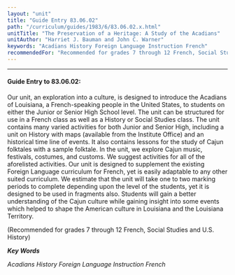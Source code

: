 ```yaml
---
layout: "unit"
title: "Guide Entry 83.06.02"
path: "/curriculum/guides/1983/6/83.06.02.x.html"
unitTitle: "The Preservation of a Heritage: A Study of the Acadians"
unitAuthor: "Harriet J. Bauman and John C. Warner"
keywords: "Acadians History Foreign Language Instruction French"
recommendedFor: "Recommended for grades 7 through 12 French, Social Studies and U.S. History"
---
```

<body>
<hr/>
 <h4>
  Guide Entry to 83.06.02:
 </h4>
 Our unit, an exploration into a culture, is designed to introduce the Acadians of Louisiana, a French-speaking people in the United States, to students on either the Junior or Senior High School level.  The unit can be structured for use in a French class as well as a History or Social Studies class.  The unit contains many varied activities for both Junior and Senior High, including a unit on History with maps (available from the Institute Office) and an historical time line of events.  It also contains lessons for the study of Cajun folktales with a sample folktale.  In the unit, we explore Cajun music, festivals, costumes, and customs.  We suggest activities for all of the aforelisted activities.  Our unit is designed to supplement the existing Foreign Language curriculum for French, yet is easily adaptable to any other suited curriculum.  We estimate that the unit will take one to two marking periods to complete depending upon the level of the students, yet it is designed to be used in fragments also.  Students will gain a better understanding of the Cajun culture while gaining insight into some events which helped to shape the American culture in Louisiana and the Louisiana Territory.
 <p>
  (Recommended for grades 7 through 12 French, Social Studies and U.S. History)
 </p>
<p>
  <b>
   <i>
    Key Words
   </i>
  </b>
  <br/>
 </p>
 <p>
  <i>
   Acadians History Foreign Language Instruction French
  </i>
 </p>

</body>